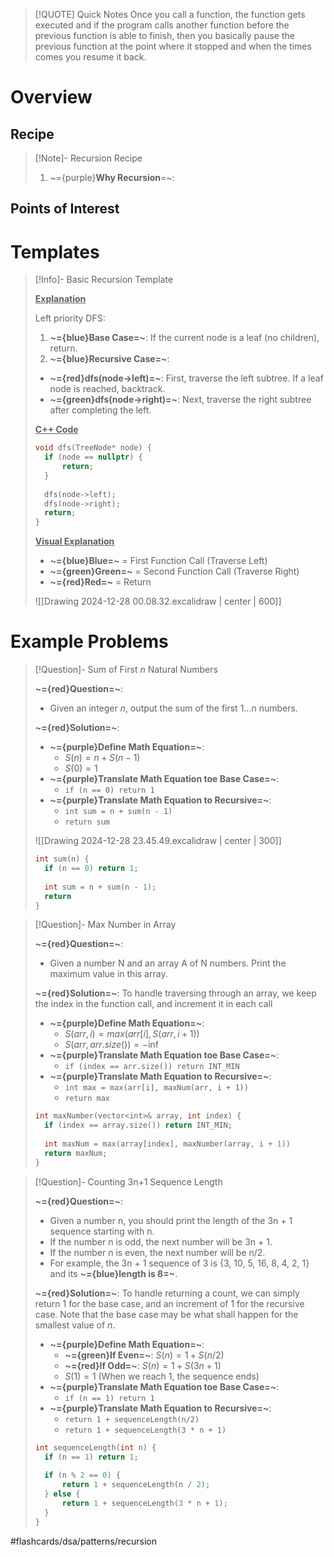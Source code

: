 > [!QUOTE] Quick Notes
> Once you call a function, the function gets executed and if the program calls another function before the previous function is able to finish, then you basically pause the previous function at the point where it stopped and when the times comes you resume it back.

# Overview
## Recipe

>[!Note]- Recursion Recipe
> <!-- Multiline -->
>1. ~={purple}**Why Recursion**=~:

## Points of Interest

# Templates

>[!Info]- Basic Recursion Template
><!-- Multiline -->
><u>**Explanation**</u>
>
>Left priority DFS:
>1. **~={blue}Base Case=~**: If the current node is a leaf (no children), return.
>2. **~={blue}Recursive Case=~**:
>* **~={red}dfs(node->left)=~**: First, traverse the left subtree. If a leaf node is reached, backtrack.
>* **~={green}dfs(node->right)=~**: Next, traverse the right subtree after completing the left.
>
><u>**C++ Code**</u>
>```cpp
>void dfs(TreeNode* node) {
>	if (node == nullptr) {
>		return;
>	}
>	
>	dfs(node->left);
>	dfs(node->right);
>	return;
>}
>```
><u>**Visual Explanation**</u>
>* **~={blue}Blue=~** = First Function Call (Traverse Left)
>* **~={green}Green=~** = Second Function Call (Traverse Right)
>* **~={red}Red=~** = Return
>
> ![[Drawing 2024-12-28 00.08.32.excalidraw | center | 600]]

# Example Problems

> [!Question]- Sum of First $n$ Natural Numbers
> <!-- Multiline -->
> **~={red}Question=~**:
>* Given an integer $n$, output the sum of the first 1...n numbers.
>
>**~={red}Solution=~**:
>* **~={purple}Define Math Equation=~**: 
>	* $S(n) = n + S(n - 1)$
>	* $S(0) = 1$
>* **~={purple}Translate Math Equation toe Base Case=~**:
>	* `if (n == 0) return 1`
>* **~={purple}Translate Math Equation to Recursive=~**:
>	* `int sum = n + sum(n - 1)`
>	* `return sum`
>
> ![[Drawing 2024-12-28 23.45.49.excalidraw | center | 300]]
>
>```cpp
>int sum(n) {
>	if (n == 0) return 1;
>	
>	int sum = n + sum(n - 1);
>	return
>}
>```

> [!Question]- Max Number in Array
> <!-- Multiline -->
> **~={red}Question=~**:
>* Given a number N and an array A of N numbers. Print the maximum value in this array.
>
>**~={red}Solution=~**:
>To handle traversing through an array, we keep the index in the function call, and increment it in each call
>* **~={purple}Define Math Equation=~**: 
>	* $S(arr, i) = max(arr[i], S(arr, i + 1))$
>	* $S(arr, arr.size()) = -\inf$
>* **~={purple}Translate Math Equation toe Base Case=~**:
>	* `if (index == arr.size()) return INT_MIN`
>* **~={purple}Translate Math Equation to Recursive=~**:
>	* `int max = max(arr[i], maxNum(arr, i + 1))`
>	* `return max`
>
>```cpp
>int maxNumber(vector<int​>& array, int index) {
>	if (index == array.size()) return INT_MIN;
>	
>	int maxNum = max(array[index], maxNumber(array, i + 1))
>	return maxNum;
>}
>```

> [!Question]- Counting 3n+1 Sequence Length
> <!-- Multiline -->
> **~={red}Question=~**:
>* Given a number n, you should print the length of the 3n + 1 sequence starting with n.
>* If the number n is odd, the next number will be 3n + 1.
>* If the number n is even, the next number will be n/2.
>* For example, the 3n + 1 sequence of 3 is {3, 10, 5, 16, 8, 4, 2, 1} and its **~={blue}length is 8=~**.
>
>**~={red}Solution=~**:
>To handle returning a count, we can simply return 1 for the base case, and an increment of 1 for the recursive case. Note that the base case may be what shall happen for the smallest value of $n$.
>* **~={purple}Define Math Equation=~**: 
>	* **~={green}If Even=~**: $S(n) = 1 + S(n/2)$
>	* **~={red}If Odd=~**: $S(n) = 1 + S(3n + 1)$
>	* $S(1) = 1$ (When we reach 1, the sequence ends)
>* **~={purple}Translate Math Equation toe Base Case=~**:
>	* `if (n == 1) return 1`
>* **~={purple}Translate Math Equation to Recursive=~**:
>	* `return 1 + sequenceLength(n/2)`
>	* `return 1 + sequenceLength(3 * n + 1)`
>
>```cpp
>int sequenceLength(int n) {
>	if (n == 1) return 1;
>	
>	if (n % 2 == 0) {
>		return 1 + sequenceLength(n / 2);
>	} else {
>		return 1 + sequenceLength(3 * n + 1);
>	}
>}
>```

#flashcards/dsa/patterns/recursion
